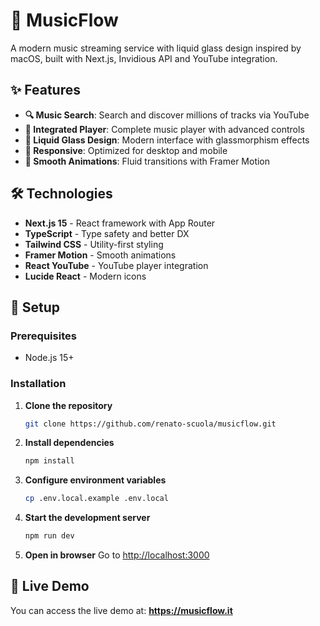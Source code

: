 # 🎵 MusicFlow

A modern music streaming service with liquid glass design inspired by macOS, built with Next.js, Invidious API and YouTube integration.

## ✨ Features

- **🔍 Music Search**: Search and discover millions of tracks via YouTube
- **🎯 Integrated Player**: Complete music player with advanced controls
- **💎 Liquid Glass Design**: Modern interface with glassmorphism effects
- **📱 Responsive**: Optimized for desktop and mobile
- **🎨 Smooth Animations**: Fluid transitions with Framer Motion

## 🛠️ Technologies

- **Next.js 15** - React framework with App Router
- **TypeScript** - Type safety and better DX
- **Tailwind CSS** - Utility-first styling
- **Framer Motion** - Smooth animations
- **React YouTube** - YouTube player integration
- **Lucide React** - Modern icons

## 🚀 Setup

### Prerequisites

- Node.js 15+

### Installation

1. **Clone the repository**
   ```bash
   git clone https://github.com/renato-scuola/musicflow.git
   ```

2. **Install dependencies**
   ```bash
   npm install
   ```

3. **Configure environment variables**
   ```bash
   cp .env.local.example .env.local
   ```

4. **Start the development server**
   ```bash
   npm run dev
   ```

5. **Open in browser**
   Go to [http://localhost:3000](http://localhost:3000)

## 🚀 Live Demo

You can access the live demo at: **https://musicflow.it**
